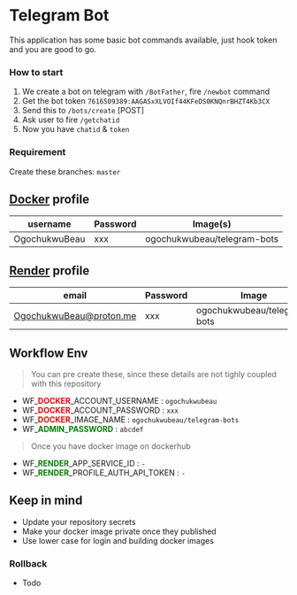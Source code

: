 # Telegram Bot

This application has some basic bot commands available, just hook token and you are good to go.

### How to start

1. We create a bot on telegram with `/BotFather`, fire `/newbot` command
2. Get the bot token `7616509389:AAGASxXLVOIf44KFeDS0KNQnrBHZT4Kb3CX`
3. Send this to `/bots/create` [POST]
4. Ask user to fire `/getchatid`
5. Now you have `chatid` & `token`

### Requirement

Create these branches: `master`

## **[Docker](https://hub.docker.com)** profile

| username      | Password | Image(s)                    |
| ------------- | -------- | --------------------------- |
| OgochukwuBeau | xxx      | ogochukwubeau/telegram-bots |

## **[Render](https://render.com)** profile

| email                   | Password | Image                       | Deploy |
| ----------------------- | -------- | --------------------------- | ------ |
| OgochukwuBeau@proton.me | xxx      | ogochukwubeau/telegram-bots | -      |

## Workflow Env

> You can pre create these, since these details are not tighly coupled with this repository

- WF\_<span style="color:red;">**DOCKER**</span>\_ACCOUNT_USERNAME : `ogochukwubeau`
- WF\_<span style="color:red;">**DOCKER**</span>\_ACCOUNT_PASSWORD : `xxx`
- WF\_<span style="color:red;">**DOCKER**</span>\_IMAGE_NAME : `ogochukwubeau/telegram-bots`
- WF\_<span style="color:green;">**ADMIN_PASSWORD**</span> : `abcdef`

> Once you have docker image on dockerhub

- WF\_<span style="color:green;">**RENDER**</span>\_APP_SERVICE_ID : `-`
- WF\_<span style="color:green;">**RENDER**</span>\_PROFILE_AUTH_API_TOKEN : `-`

## Keep in mind

- Update your repository secrets
- Make your docker image private once they published
- Use lower case for login and building docker images

### Rollback

- Todo
